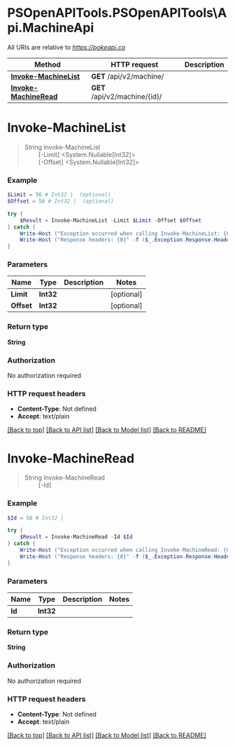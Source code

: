# PSOpenAPITools.PSOpenAPITools\Api.MachineApi

All URIs are relative to *https://pokeapi.co*

Method | HTTP request | Description
------------- | ------------- | -------------
[**Invoke-MachineList**](MachineApi.md#Invoke-MachineList) | **GET** /api/v2/machine/ | 
[**Invoke-MachineRead**](MachineApi.md#Invoke-MachineRead) | **GET** /api/v2/machine/{id}/ | 


<a id="Invoke-MachineList"></a>
# **Invoke-MachineList**
> String Invoke-MachineList<br>
> &nbsp;&nbsp;&nbsp;&nbsp;&nbsp;&nbsp;&nbsp;&nbsp;[-Limit] <System.Nullable[Int32]><br>
> &nbsp;&nbsp;&nbsp;&nbsp;&nbsp;&nbsp;&nbsp;&nbsp;[-Offset] <System.Nullable[Int32]><br>



### Example
```powershell
$Limit = 56 # Int32 |  (optional)
$Offset = 56 # Int32 |  (optional)

try {
    $Result = Invoke-MachineList -Limit $Limit -Offset $Offset
} catch {
    Write-Host ("Exception occurred when calling Invoke-MachineList: {0}" -f ($_.ErrorDetails | ConvertFrom-Json))
    Write-Host ("Response headers: {0}" -f ($_.Exception.Response.Headers | ConvertTo-Json))
}
```

### Parameters

Name | Type | Description  | Notes
------------- | ------------- | ------------- | -------------
 **Limit** | **Int32**|  | [optional] 
 **Offset** | **Int32**|  | [optional] 

### Return type

**String**

### Authorization

No authorization required

### HTTP request headers

 - **Content-Type**: Not defined
 - **Accept**: text/plain

[[Back to top]](#) [[Back to API list]](../README.md#documentation-for-api-endpoints) [[Back to Model list]](../README.md#documentation-for-models) [[Back to README]](../README.md)

<a id="Invoke-MachineRead"></a>
# **Invoke-MachineRead**
> String Invoke-MachineRead<br>
> &nbsp;&nbsp;&nbsp;&nbsp;&nbsp;&nbsp;&nbsp;&nbsp;[-Id] <Int32><br>



### Example
```powershell
$Id = 56 # Int32 | 

try {
    $Result = Invoke-MachineRead -Id $Id
} catch {
    Write-Host ("Exception occurred when calling Invoke-MachineRead: {0}" -f ($_.ErrorDetails | ConvertFrom-Json))
    Write-Host ("Response headers: {0}" -f ($_.Exception.Response.Headers | ConvertTo-Json))
}
```

### Parameters

Name | Type | Description  | Notes
------------- | ------------- | ------------- | -------------
 **Id** | **Int32**|  | 

### Return type

**String**

### Authorization

No authorization required

### HTTP request headers

 - **Content-Type**: Not defined
 - **Accept**: text/plain

[[Back to top]](#) [[Back to API list]](../README.md#documentation-for-api-endpoints) [[Back to Model list]](../README.md#documentation-for-models) [[Back to README]](../README.md)

